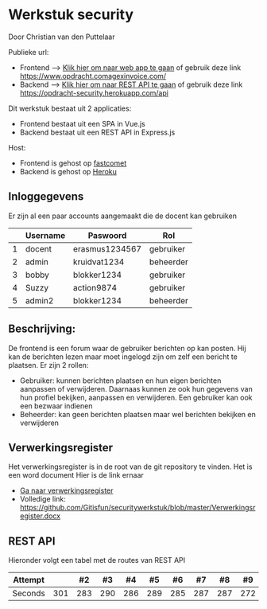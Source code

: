 # Werkstuk security
Door Christian van den Puttelaar

Publieke url:
* Frontend --> [Klik hier om naar web app te gaan](https://www.opdracht.comagexinvoice.com/) of gebruik deze link https://www.opdracht.comagexinvoice.com/
* Backend --> [Klik hier om naar REST API te gaan](https://opdracht-security.herokuapp.com/api) of gebruik deze link https://opdracht-security.herokuapp.com/api

Dit werkstuk bestaat uit 2 applicaties:
* Frontend bestaat uit een SPA in Vue.js
* Backend bestaat uit een REST API in Express.js

Host:
* Frontend is gehost op [fastcomet](https://www.fastcomet.com/)
* Backend is gehost op [Heroku](https://www.heroku.com/)

## Inloggegevens
Er zijn al een paar accounts aangemaakt die de docent kan gebruiken

|               | Username                | Paswoord                |Rol
| ------------- | ----------------------- | ----------------------- |-----------------------|
| 1             | docent                  | erasmus1234567          |gebruiker              |
| 2             | admin                   | kruidvat1234            |beheerder              |
| 3             | bobby                   | blokker1234             |gebruiker              |
| 4             | Suzzy                   | action9874              |gebruiker              |
| 5             | admin2                  | blokker1234             |beheerder              |


## Beschrijving:
De frontend is een forum waar de gebruiker berichten op kan posten. 
Hij kan de berichten lezen maar moet ingelogd zijn om zelf een bericht te plaatsen.
Er zijn 2 rollen:
* Gebruiker: kunnen berichten plaatsen en hun eigen berichten aanpassen of verwijderen. Daarnaas kunnen ze ook hun gegevens van hun profiel bekijken, aanpassen en verwijderen. Een gebruiker kan ook een bezwaar indienen
* Beheerder: kan geen berichten plaatsen maar wel berichten bekijken en verwijderen

## Verwerkingsregister
Het verwerkingsregister is in de root van de git repository te vinden. Het is een word document
Hier is de link ernaar
* [Ga naar verwerkingsregister](https://github.com/Gitisfun/securitywerkstuk/blob/master/Verwerkingsregister.docx)
* Volledige link: https://github.com/Gitisfun/securitywerkstuk/blob/master/Verwerkingsregister.docx

## REST API
Hieronder volgt een tabel met de routes van REST API

Attempt |  | #2 | #3 | #4 | #5 | #6 | #7 | #8 | #9 | #10 | #11
--- | --- | --- | --- |--- |--- |--- |--- |--- |--- |--- |---
Seconds | 301 | 283 | 290 | 286 | 289 | 285 | 287 | 287 | 272 | 276 | 269
